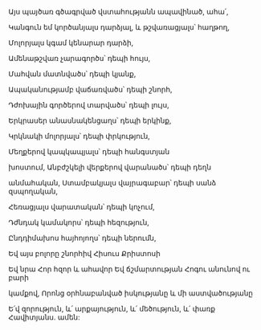 Այս պայծառ գծագրված վստահությանն ապավինած, ահա՛,

Կանգուն եմ կործանյալս դարձյալ, և թշվառացյալս՝ հաղթող,

Մոլորյալս կգամ կենարար դարձի,

Ամենաթշվառ չարագործս՝ դեպի հույս,

Մահվան մատնվածս՝ դեպի կյանք,

Ապականությամբ վաճառվածս՝ դեպի շնորհ,

Դժոխային գործերով տարվածս՝ դեպի լույս,

Երկրասեր անասնակենցաղս՝ դեպի երկինք,

Կրկնակի մոլորյալս՝ դեպի փրկություն,

Մեղքերով կապկապյալս՝ դեպի հանգստյան

խոստում, Անբժշկելի վերքերով վարանածս՝ դեպի դեղն

անմահական, Ստամբակյալս վայրագաբար՝ դեպի սանձ զսպողական,

Հեռացյալս վարատական՝ դեպի կոչում,

Դժնդակ կամակորս՝ դեպի հեզություն,

Ընդդիմախոս հայհոյողս՝ դեպի ներումն,

Եվ այս բոլորը շնորհիվ Հիսուս Քրիստոսի

Եվ նրա Հոր հզոր և ահավոր Եվ ճշմարտության Հոգու անունով ու բարի

կամքով, Որոնց օրհնաբանված իսկությանը և մի աստվածությանը

Ե՛վ զորություն, և՛ արքայություն, և՛ մեծություն, և՛ փառք Հավիտյանս. ամեն: